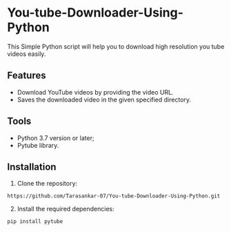 # You-tube-Downloader-Using-Python
This Simple Python script will help you to download high resolution you tube videos easily. 

## Features

- Download YouTube videos by providing the video URL.
- Saves the downloaded video in the given specified directory.
  
## Tools

* Python 3.7 version or later;
* Pytube library.
  
## Installation

1. Clone the repository:

`https://github.com/Tarasankar-07/You-tube-Downloader-Using-Python.git`

2. Install the required dependencies:

`pip install pytube`





